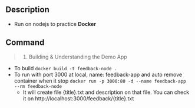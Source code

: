 ## Description
- Run on nodejs to practice **Docker**
## Command
> 1. Building & Understanding the Demo App 
- To build `docker build -t feedback-node .`
- To run with port 3000 at local, name: feedback-app and auto remove container when it stop `docker run -p 3000:80 -d --name feedback-app --rm feedback-node`
    - It will create file {title}.txt and description on that file. You can check it on http://localhost:3000/feedback/{title}.txt
